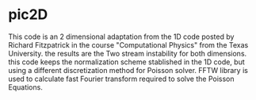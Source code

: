 pic2D
=====


This code is an 2 dimensional adaptation from the 1D code posted by Richard Fitzpatrick in the course "Computational Physics" from the Texas University. the results are the Two stream instability for both dimensions. this code keeps the normalization scheme stablished in the 1D code, but using a different discretization method for Poisson solver. FFTW library is used to calculate fast Fourier transform required to solve the Poisson Equations.
